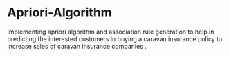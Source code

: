 # Apriori-Algorithm
Implementing apriori algorithm and association rule generation to help in predicting the interested customers in buying a caravan insurance policy to increase sales of caravan insurance companies​ .
